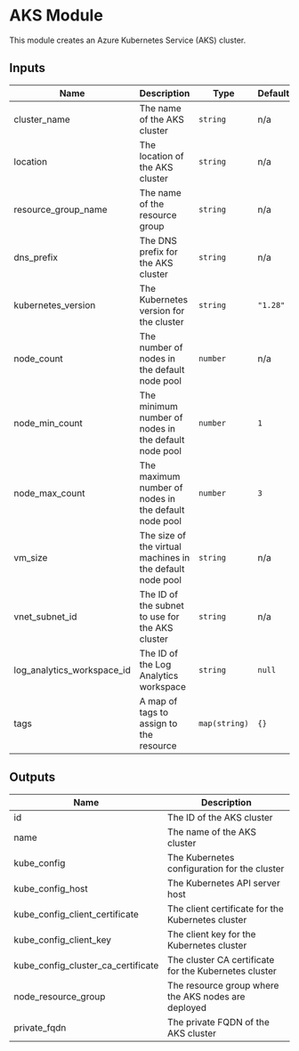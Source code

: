 # AKS Module

This module creates an Azure Kubernetes Service (AKS) cluster.

## Inputs

| Name | Description | Type | Default | Required |
|------|-------------|------|---------|----------|
| cluster_name | The name of the AKS cluster | `string` | n/a | yes |
| location | The location of the AKS cluster | `string` | n/a | yes |
| resource_group_name | The name of the resource group | `string` | n/a | yes |
| dns_prefix | The DNS prefix for the AKS cluster | `string` | n/a | yes |
| kubernetes_version | The Kubernetes version for the cluster | `string` | `"1.28"` | no |
| node_count | The number of nodes in the default node pool | `number` | n/a | yes |
| node_min_count | The minimum number of nodes in the default node pool | `number` | `1` | no |
| node_max_count | The maximum number of nodes in the default node pool | `number` | `3` | no |
| vm_size | The size of the virtual machines in the default node pool | `string` | n/a | yes |
| vnet_subnet_id | The ID of the subnet to use for the AKS cluster | `string` | n/a | yes |
| log_analytics_workspace_id | The ID of the Log Analytics workspace | `string` | `null` | no |
| tags | A map of tags to assign to the resource | `map(string)` | `{}` | no |

## Outputs

| Name | Description |
|------|-------------|
| id | The ID of the AKS cluster |
| name | The name of the AKS cluster |
| kube_config | The Kubernetes configuration for the cluster |
| kube_config_host | The Kubernetes API server host |
| kube_config_client_certificate | The client certificate for the Kubernetes cluster |
| kube_config_client_key | The client key for the Kubernetes cluster |
| kube_config_cluster_ca_certificate | The cluster CA certificate for the Kubernetes cluster |
| node_resource_group | The resource group where the AKS nodes are deployed |
| private_fqdn | The private FQDN of the AKS cluster |